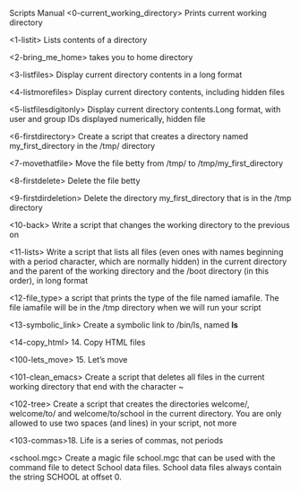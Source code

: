 Scripts Manual
<0-current_working_directory> Prints current working directory

<1-listit> Lists contents of a directory

<2-bring_me_home> takes you to home directory

<3-listfiles> Display current directory contents in a long format

<4-listmorefiles> Display current directory contents, including hidden files

<5-listfilesdigitonly> Display current directory contents.Long format, with user and group IDs displayed numerically, hidden file

<6-firstdirectory> Create a script that creates a directory named my_first_directory in the /tmp/ directory

<7-movethatfile> Move the file betty from /tmp/ to /tmp/my_first_directory

<8-firstdelete> Delete the file betty

<9-firstdirdeletion> Delete the directory my_first_directory that is in the /tmp directory

<10-back> Write a script that changes the working directory to the previous on

<11-lists> Write a script that lists all files (even ones with names beginning with a period character, which are normally hidden) in the current directory and the parent of the working directory and the /boot directory (in this order), in long format

<12-file_type> a script that prints the type of the file named iamafile. The file iamafile will be in the /tmp directory when we will run your script

<13-symbolic_link> Create a symbolic link to /bin/ls, named __ls__

<14-copy_html>  14. Copy HTML files

<100-lets_move> 15. Let’s move

<101-clean_emacs>  Create a script that deletes all files in the current working directory that end with the character ~

<102-tree> Create a script that creates the directories welcome/, welcome/to/ and welcome/to/school in the current directory. You are only allowed to use two spaces (and lines) in your script, not more


<103-commas>18. Life is a series of commas, not periods

<school.mgc> Create a magic file school.mgc that can be used with the command file to detect School data files. School data files always contain the string SCHOOL at offset 0.



